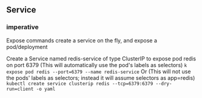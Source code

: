 ## Service



### imperative

Expose commands create a service on the fly, and expose a pod/deployment 

Create a Service named redis-service of type ClusterIP to expose pod redis on port 6379
(This will automatically use the pod's labels as selectors)
`k expose pod redis --port=6379 --name redis-service`
Or
(This will not use the pods' labels as selectors; instead it will assume selectors as app=redis)
`kubectl create service clusterip redis --tcp=6379:6379 --dry-run=client -o yaml`
